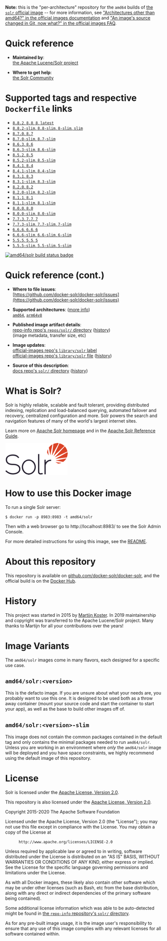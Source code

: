 <!--

********************************************************************************

WARNING:

    DO NOT EDIT "solr/README.md"

    IT IS AUTO-GENERATED

    (from the other files in "solr/" combined with a set of templates)

********************************************************************************

-->

**Note:** this is the "per-architecture" repository for the `amd64` builds of [the `solr` official image](https://hub.docker.com/_/solr) -- for more information, see ["Architectures other than amd64?" in the official images documentation](https://github.com/docker-library/official-images#architectures-other-than-amd64) and ["An image's source changed in Git, now what?" in the official images FAQ](https://github.com/docker-library/faq#an-images-source-changed-in-git-now-what).

# Quick reference

-	**Maintained by**:  
	[the Apache Lucene/Solr project](https://github.com/docker-solr/docker-solr)

-	**Where to get help**:  
	[the Solr Community](https://lucene.apache.org/solr/community.html)

# Supported tags and respective `Dockerfile` links

-	[`8.8.2`, `8.8`, `8`, `latest`](https://github.com/docker-solr/docker-solr/blob/2e73e7067302f889eb42ade28df4adaf3b527d95/8.8/Dockerfile)
-	[`8.8.2-slim`, `8.8-slim`, `8-slim`, `slim`](https://github.com/docker-solr/docker-solr/blob/2e73e7067302f889eb42ade28df4adaf3b527d95/8.8/slim/Dockerfile)
-	[`8.7.0`, `8.7`](https://github.com/docker-solr/docker-solr/blob/5ca83ea788711fb540d2073d95da115af53d1319/8.7/Dockerfile)
-	[`8.7.0-slim`, `8.7-slim`](https://github.com/docker-solr/docker-solr/blob/5ca83ea788711fb540d2073d95da115af53d1319/8.7/slim/Dockerfile)
-	[`8.6.3`, `8.6`](https://github.com/docker-solr/docker-solr/blob/0a9474015d0fe6dd9e29388a0f733f2ef1848523/8.6/Dockerfile)
-	[`8.6.3-slim`, `8.6-slim`](https://github.com/docker-solr/docker-solr/blob/0a9474015d0fe6dd9e29388a0f733f2ef1848523/8.6/slim/Dockerfile)
-	[`8.5.2`, `8.5`](https://github.com/docker-solr/docker-solr/blob/86159575c4b6da2010ae9ee003bf5a6de31157cb/8.5/Dockerfile)
-	[`8.5.2-slim`, `8.5-slim`](https://github.com/docker-solr/docker-solr/blob/86159575c4b6da2010ae9ee003bf5a6de31157cb/8.5/slim/Dockerfile)
-	[`8.4.1`, `8.4`](https://github.com/docker-solr/docker-solr/blob/86159575c4b6da2010ae9ee003bf5a6de31157cb/8.4/Dockerfile)
-	[`8.4.1-slim`, `8.4-slim`](https://github.com/docker-solr/docker-solr/blob/86159575c4b6da2010ae9ee003bf5a6de31157cb/8.4/slim/Dockerfile)
-	[`8.3.1`, `8.3`](https://github.com/docker-solr/docker-solr/blob/86159575c4b6da2010ae9ee003bf5a6de31157cb/8.3/Dockerfile)
-	[`8.3.1-slim`, `8.3-slim`](https://github.com/docker-solr/docker-solr/blob/86159575c4b6da2010ae9ee003bf5a6de31157cb/8.3/slim/Dockerfile)
-	[`8.2.0`, `8.2`](https://github.com/docker-solr/docker-solr/blob/86159575c4b6da2010ae9ee003bf5a6de31157cb/8.2/Dockerfile)
-	[`8.2.0-slim`, `8.2-slim`](https://github.com/docker-solr/docker-solr/blob/86159575c4b6da2010ae9ee003bf5a6de31157cb/8.2/slim/Dockerfile)
-	[`8.1.1`, `8.1`](https://github.com/docker-solr/docker-solr/blob/86159575c4b6da2010ae9ee003bf5a6de31157cb/8.1/Dockerfile)
-	[`8.1.1-slim`, `8.1-slim`](https://github.com/docker-solr/docker-solr/blob/86159575c4b6da2010ae9ee003bf5a6de31157cb/8.1/slim/Dockerfile)
-	[`8.0.0`, `8.0`](https://github.com/docker-solr/docker-solr/blob/86159575c4b6da2010ae9ee003bf5a6de31157cb/8.0/Dockerfile)
-	[`8.0.0-slim`, `8.0-slim`](https://github.com/docker-solr/docker-solr/blob/86159575c4b6da2010ae9ee003bf5a6de31157cb/8.0/slim/Dockerfile)
-	[`7.7.3`, `7.7`, `7`](https://github.com/docker-solr/docker-solr/blob/86159575c4b6da2010ae9ee003bf5a6de31157cb/7.7/Dockerfile)
-	[`7.7.3-slim`, `7.7-slim`, `7-slim`](https://github.com/docker-solr/docker-solr/blob/86159575c4b6da2010ae9ee003bf5a6de31157cb/7.7/slim/Dockerfile)
-	[`6.6.6`, `6.6`, `6`](https://github.com/docker-solr/docker-solr/blob/86159575c4b6da2010ae9ee003bf5a6de31157cb/6.6/Dockerfile)
-	[`6.6.6-slim`, `6.6-slim`, `6-slim`](https://github.com/docker-solr/docker-solr/blob/86159575c4b6da2010ae9ee003bf5a6de31157cb/6.6/slim/Dockerfile)
-	[`5.5.5`, `5.5`, `5`](https://github.com/docker-solr/docker-solr/blob/86159575c4b6da2010ae9ee003bf5a6de31157cb/5.5/Dockerfile)
-	[`5.5.5-slim`, `5.5-slim`, `5-slim`](https://github.com/docker-solr/docker-solr/blob/86159575c4b6da2010ae9ee003bf5a6de31157cb/5.5/slim/Dockerfile)

[![amd64/solr build status badge](https://img.shields.io/jenkins/s/https/doi-janky.infosiftr.net/job/multiarch/job/amd64/job/solr.svg?label=amd64/solr%20%20build%20job)](https://doi-janky.infosiftr.net/job/multiarch/job/amd64/job/solr/)

# Quick reference (cont.)

-	**Where to file issues**:  
	[https://github.com/docker-solr/docker-solr/issues](https://github.com/docker-solr/docker-solr/issues)

-	**Supported architectures**: ([more info](https://github.com/docker-library/official-images#architectures-other-than-amd64))  
	[`amd64`](https://hub.docker.com/r/amd64/solr/), [`arm64v8`](https://hub.docker.com/r/arm64v8/solr/)

-	**Published image artifact details**:  
	[repo-info repo's `repos/solr/` directory](https://github.com/docker-library/repo-info/blob/master/repos/solr) ([history](https://github.com/docker-library/repo-info/commits/master/repos/solr))  
	(image metadata, transfer size, etc)

-	**Image updates**:  
	[official-images repo's `library/solr` label](https://github.com/docker-library/official-images/issues?q=label%3Alibrary%2Fsolr)  
	[official-images repo's `library/solr` file](https://github.com/docker-library/official-images/blob/master/library/solr) ([history](https://github.com/docker-library/official-images/commits/master/library/solr))

-	**Source of this description**:  
	[docs repo's `solr/` directory](https://github.com/docker-library/docs/tree/master/solr) ([history](https://github.com/docker-library/docs/commits/master/solr))

# What is Solr?

Solr is highly reliable, scalable and fault tolerant, providing distributed indexing, replication and load-balanced querying, automated failover and recovery, centralized configuration and more. Solr powers the search and navigation features of many of the world's largest internet sites.

Learn more on [Apache Solr homepage](http://lucene.apache.org/solr/) and in the [Apache Solr Reference Guide](https://www.apache.org/dyn/closer.cgi/lucene/solr/ref-guide/).

![logo](https://raw.githubusercontent.com/docker-library/docs/ddc9eb521da7c412b70229f1a600d0c63d55d0f7/solr/logo.png)

# How to use this Docker image

To run a single Solr server:

```console
$ docker run -p 8983:8983 -t amd64/solr
```

Then with a web browser go to http://localhost:8983/ to see the Solr Admin Console.

For more detailed instructions for using this image, see the [README](https://github.com/docker-solr/docker-solr/blob/master/README.md).

# About this repository

This repository is available on [github.com/docker-solr/docker-solr](https://github.com/docker-solr/docker-solr), and the official build is on the [Docker Hub](https://hub.docker.com/_/solr/).

# History

This project was started in 2015 by [Martijn Koster](https://github.com/makuk66). In 2019 maintainership and copyright was transferred to the Apache Lucene/Solr project. Many thanks to Martijn for all your contributions over the years!

# Image Variants

The `amd64/solr` images come in many flavors, each designed for a specific use case.

## `amd64/solr:<version>`

This is the defacto image. If you are unsure about what your needs are, you probably want to use this one. It is designed to be used both as a throw away container (mount your source code and start the container to start your app), as well as the base to build other images off of.

## `amd64/solr:<version>-slim`

This image does not contain the common packages contained in the default tag and only contains the minimal packages needed to run `amd64/solr`. Unless you are working in an environment where *only* the `amd64/solr` image will be deployed and you have space constraints, we highly recommend using the default image of this repository.

# License

Solr is licensed under the [Apache License, Version 2.0](https://www.apache.org/licenses/LICENSE-2.0).

This repository is also licensed under the [Apache License, Version 2.0](https://www.apache.org/licenses/LICENSE-2.0).

Copyright 2015-2020 The Apache Software Foundation

Licensed under the Apache License, Version 2.0 (the "License"); you may not use this file except in compliance with the License. You may obtain a copy of the License at

	      http://www.apache.org/licenses/LICENSE-2.0

Unless required by applicable law or agreed to in writing, software distributed under the License is distributed on an "AS IS" BASIS, WITHOUT WARRANTIES OR CONDITIONS OF ANY KIND, either express or implied. See the License for the specific language governing permissions and limitations under the License.

As with all Docker images, these likely also contain other software which may be under other licenses (such as Bash, etc from the base distribution, along with any direct or indirect dependencies of the primary software being contained).

Some additional license information which was able to be auto-detected might be found in [the `repo-info` repository's `solr/` directory](https://github.com/docker-library/repo-info/tree/master/repos/solr).

As for any pre-built image usage, it is the image user's responsibility to ensure that any use of this image complies with any relevant licenses for all software contained within.
